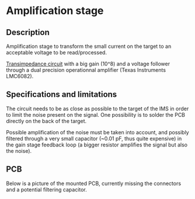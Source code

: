 # Amplification stage

## Description

Amplification stage to transform the small current on the target to an acceptable voltage to be read/processed. 

[Transimpedance circuit](https://en.wikipedia.org/wiki/Transimpedance_amplifier) with a big gain (10^8) and a voltage follower through a dual precision operationnal amplifier (Texas Instruments LMC6082).

## Specifications and limitations

The circuit needs to be as close as possible to the target of the IMS in order to limit the noise present on the signal. One possibility is to solder the PCB directly on the back of the target. 

Possible amplification of the noise must be taken into account, and possibly filtered through a very small capacitor (~0.01 pF, thus quite expensive) in the gain stage feedback loop (a bigger resistor amplifies the signal but also the noise).

## PCB

Below is a picture of the mounted PCB, currently missing the connectors and a potential filtering capacitor. 
